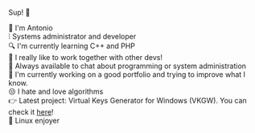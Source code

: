 Sup! 👋  

🏫 I'm Antonio  
❕ Systems administrator and developer  
🔍 I'm currently learning C++ and PHP  
🌱 I really like to work together with other devs!  
💬 Always available to chat about programming or system administration  
🔭 I'm currently working on a good portfolio and trying to improve what I know.  
😒 I hate and love algorithms  
👉 Latest project: Virtual Keys Generator for Windows (VKGW). You can check it [here](https://github.com/ToniCoding/VKGW)!  
💙 Linux enjoyer  
